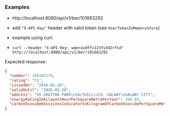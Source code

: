 ### Examples

* http://localhost:8080/api/v1/ber/101663292
* add `"X-API-Key"` header with valid token (see `UserTokenInMemoryStore`)


* example using curl: 
* `curl --header "X-API-Key: wqerasdffv123fv342rfsd" http://localhost:8080/api/v1/ber/101663292`

Expected response:
``` json
{
  "number": 100105170,
  "rating": "C1",
  "issuedOn": "2016-05-20",
  "validUntil": "2026-05-20",
  "address": "95 GRATTAN PARK\nSALTHILL\nCO. GALWAY\nGALWAY CITY",
  "energyRatingInKilowattHourPerSquareMetrePerYear": 168.89,
  "carbonDioxideEmissionsIndicatorInKilogramOfCarbonDioxidePerSquareMetrePerYear": 41.51
}
```

